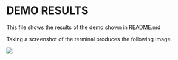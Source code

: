 # DEMO RESULTS

This file shows the results of the demo shown in README.md

Taking a screenshot of the terminal produces the following image.

![](images/Screen%20Shot%202022-01-06%20at%2.16.42%20PM.jpg)
